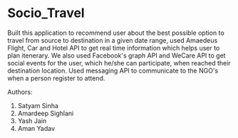 # Socio_Travel
Built this application to recommend user about the best possible option to travel from source to destination in a given date range,
used Amaedeus Flight, Car and Hotel API to get real time information which helps user to plan itenerary. 
We also used Facebook's graph API and WeCare API to get social events for the user, which he/she can participate, 
when reached their destination location. 
Used messaging API to communicate to the NGO's when a person register to attend. 

Authors: 
1. Satyam Sinha
2. Amardeep Sighlani
3. Yash Jain
4. Aman Yadav
